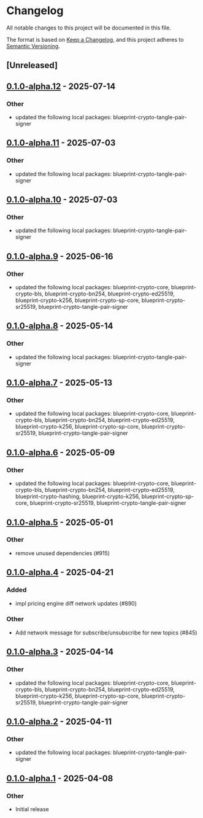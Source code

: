 # Changelog

All notable changes to this project will be documented in this file.

The format is based on [Keep a Changelog](https://keepachangelog.com/en/1.0.0/),
and this project adheres to [Semantic Versioning](https://semver.org/spec/v2.0.0.html).

## [Unreleased]

## [0.1.0-alpha.12](https://github.com/tangle-network/blueprint/compare/blueprint-crypto-v0.1.0-alpha.11...blueprint-crypto-v0.1.0-alpha.12) - 2025-07-14

### Other

- updated the following local packages: blueprint-crypto-tangle-pair-signer

## [0.1.0-alpha.11](https://github.com/tangle-network/blueprint/compare/blueprint-crypto-v0.1.0-alpha.10...blueprint-crypto-v0.1.0-alpha.11) - 2025-07-03

### Other

- updated the following local packages: blueprint-crypto-tangle-pair-signer

## [0.1.0-alpha.10](https://github.com/tangle-network/blueprint/compare/blueprint-crypto-v0.1.0-alpha.9...blueprint-crypto-v0.1.0-alpha.10) - 2025-07-03

### Other

- updated the following local packages: blueprint-crypto-tangle-pair-signer

## [0.1.0-alpha.9](https://github.com/tangle-network/blueprint/compare/blueprint-crypto-v0.1.0-alpha.8...blueprint-crypto-v0.1.0-alpha.9) - 2025-06-16

### Other

- updated the following local packages: blueprint-crypto-core, blueprint-crypto-bls, blueprint-crypto-bn254, blueprint-crypto-ed25519, blueprint-crypto-k256, blueprint-crypto-sp-core, blueprint-crypto-sr25519, blueprint-crypto-tangle-pair-signer

## [0.1.0-alpha.8](https://github.com/tangle-network/blueprint/compare/blueprint-crypto-v0.1.0-alpha.7...blueprint-crypto-v0.1.0-alpha.8) - 2025-05-14

### Other

- updated the following local packages: blueprint-crypto-tangle-pair-signer

## [0.1.0-alpha.7](https://github.com/tangle-network/blueprint/compare/blueprint-crypto-v0.1.0-alpha.6...blueprint-crypto-v0.1.0-alpha.7) - 2025-05-13

### Other

- updated the following local packages: blueprint-crypto-core, blueprint-crypto-bls, blueprint-crypto-bn254, blueprint-crypto-ed25519, blueprint-crypto-k256, blueprint-crypto-sp-core, blueprint-crypto-sr25519, blueprint-crypto-tangle-pair-signer

## [0.1.0-alpha.6](https://github.com/tangle-network/blueprint/compare/blueprint-crypto-v0.1.0-alpha.5...blueprint-crypto-v0.1.0-alpha.6) - 2025-05-09

### Other

- updated the following local packages: blueprint-crypto-core, blueprint-crypto-bls, blueprint-crypto-bn254, blueprint-crypto-ed25519, blueprint-crypto-hashing, blueprint-crypto-k256, blueprint-crypto-sp-core, blueprint-crypto-sr25519, blueprint-crypto-tangle-pair-signer

## [0.1.0-alpha.5](https://github.com/tangle-network/blueprint/compare/blueprint-crypto-v0.1.0-alpha.4...blueprint-crypto-v0.1.0-alpha.5) - 2025-05-01

### Other

- remove unused dependencies (#915)

## [0.1.0-alpha.4](https://github.com/tangle-network/blueprint/compare/blueprint-crypto-v0.1.0-alpha.3...blueprint-crypto-v0.1.0-alpha.4) - 2025-04-21

### Added

- impl pricing engine diff network updates (#890)

### Other

- Add network message for subscribe/unsubscribe for new topics (#845)

## [0.1.0-alpha.3](https://github.com/tangle-network/blueprint/compare/blueprint-crypto-v0.1.0-alpha.2...blueprint-crypto-v0.1.0-alpha.3) - 2025-04-14

### Other

- updated the following local packages: blueprint-crypto-core, blueprint-crypto-bls, blueprint-crypto-bn254, blueprint-crypto-ed25519, blueprint-crypto-k256, blueprint-crypto-sp-core, blueprint-crypto-sr25519, blueprint-crypto-tangle-pair-signer

## [0.1.0-alpha.2](https://github.com/tangle-network/blueprint/compare/blueprint-crypto-v0.1.0-alpha.1...blueprint-crypto-v0.1.0-alpha.2) - 2025-04-11

### Other

- updated the following local packages: blueprint-crypto-tangle-pair-signer

## [0.1.0-alpha.1](https://github.com/tangle-network/blueprint/releases/tag/blueprint-crypto-v0.1.0-alpha.1) - 2025-04-08

### Other

- Initial release

